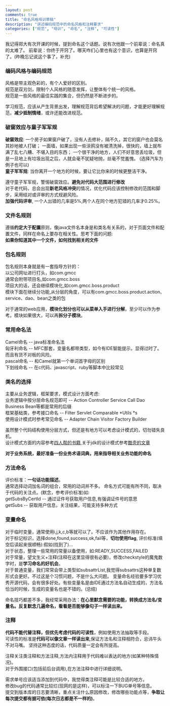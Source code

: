 ```yaml
---
layout: post
comments: true
title: "命名风格培训草稿"
description: "讲述编码规范中的命名风格和注释要求"
categories: ["规范", "培训", "命名", "注释", "可读性"]
---
```


我记得郑大有次开课的时候，提到命名这个话题。说有次他跟一个前辈说：命名真的太难了。
前辈说：你终于开窍了。哪天咋们心里也有这个意识，也算是开窍了。(昨晚忘记说这个事了，补充)

### 编码风格与编码规范
风格是带主观色彩的，有个人爱好的区别。  
规范是双刃剑，限制个人风格的随意发挥，让整体有个统一的风格。  
规范是一些风格的最佳实践的集合，但仍然是不断进步的。

学习规范，应该从产生背景出发，理解规范背后希望解决的问题，才能更好理解规范，**减少抵制情绪**，或许还能改进规范。

### 破窗效应与童子军军规
**破窗效应**: 一个房子如果窗户破了，没有人去修补，隔不久，其它的窗户也会莫名其妙地被人打破；
一面墙，如果出现一些涂鸦没有被清洗掉，很快的，墙上就布满了乱七八糟、不堪入目的东西；
一个很干净的地方，人们不好意思丢垃圾，但是一旦地上有垃圾出现之后，人就会毫不犹疑地抛，丝毫不觉羞愧。
(选择汽车为例子也可以)  
**童子军军规**: 当你离开一个地方的时候，要让它比你来的时候更整洁干净。

遵守童子军军规，警惕破窗效应。**避免对代码大范围进行修改**  
对于老代码，总会出现**新老风格冲突**的情况，优化代码应该控制修改的范围和脚步，采用结对或评审的方式规避风险。  
**加强代码评审**, 一个人出错的几率是5%,两个人在同个地方犯错的几率才0.25%。

### 文件名规则
遵循**约定大于配置**原则，像java文件名本身是和类名有关系的，对于页面文件和配置文件，同样在命名上要存在相关性。思考下面的问题:  
**如果你知道其中一个文件，如何找到相关的文件**

### 包名规则
包名规则本身就是有一套指导方针的：  
以公司网址进行打头，如com.gmcc  
通常会附带项目名,如com.gmcc.boss  
项目大的话，还会继续模块化,如com.gmcc.boss.product  
模块下面在继续分功能,从分层的角度，可以有com.gmcc.boss.product.action、service、dao、bean之类的包  

对于通常的web应用，**模块化划分也可以从菜单入手进行分解**，至少可以作为参考。模块如果很大，可以再**拆分子模块**。

### 常用命名法
Camel命名 -- java标准命名法  
匈牙利命名 -- MFC那套，变量名都带类型，如今有IDE智能提示，显得过时了。而且有货不对板的风险。  
pascal命名 -- 和Camel就第一个单词首字母的区别  
下划线命名 -- 在c代码、javascript、ruby等脚本中比较常见

### 类名的选择
主要从业务逻辑，框架要求，模式设计方面考虑:  
业务逻辑中按分层命名规范即可 -- Action Controller Service Call Dao Business Bean等都是常用的后缀  
框架基础类，参考接口命名 -- Filter Servlet Comparable *Utils *s  
使用设计模式时参考常见命名 -- Adapter Chain Visitor Factory Builder  

虽然整个代码结构使用分层方式，但还是有地方可以考虑设计模式的，切勿错失良机。  
设计模式方面的内容参考[四人帮的书籍][1],关于jdk的设计模式参考[酷壳的文章][2]

**对于业务系统，最好准备一份业务术语词典，用来指导相关业务功能的命名**

### 方法命名
评价标准：**一句话功能描述**。  
通常选择动词加名词的组合，常用的动词并不多。
命名方式可能有所不同，取决于代码的关注点。(默念，参考评价标准)如:  
getSubsByCertId -- 通过证件号获取用户信息,有强调证件号的意思  
getSubs -- 获取用户信息，关注结果，可能支持多种方式  

### 变量命名
对于临时变量，通常使用i,j,k,c,b等就可以了。不应该作为其他作用存在。  
对于标记标识，选择done,found,success,ok,fail等，**切勿使用flag**, 评价标准(填空后读起来很顺畅):假如(找到了)...  
对于状态，整理一些常用的常量以备使用，如:READY,SUCCESS,FAILED  
对于常量，望文生义+注释(注释在这里显得很有必要)，修改checkstyle的魔鬼数字时，是**学习命名的好机会**。  
对于普通变量，我们常常会带上类型如subsattrList,我觉得subsattrs这种单复数形式会更好。不过这是个习惯问题，不是什么大问题。
变量命名经验要多学习优秀开源代码，会有很多好处。有些变量名是由IDE通过方法名自动生成的，方法名恰当的时候，生成的变量名也是不错的。(总结)                                               

命名技巧都差不多，我经常采用办法：**在心里默念需要的功能，转换成方法名/变量名。反复默念几遍命名，看看是否能够像句子一样读出来。**

### 注释                                                
**代码不能代替注释，但优先考虑代码的可读性**，例如使用方法抽取等手段。  
可读性的标准是**代码可以像文章一样读出来**,保证方法名和注释相符合，忌讳牛头不对马嘴。
坚持这种态度的话，代码质量一定会有所提高。

注释关注类注释和方法注释,方法内注释用于代码难以表达的地方(如某种特殊情况)。  
对于外围接口(包括前后台调用),在方法注释中进行详细说明。  

需求单号应该适当添加到代码中，我觉得类注释可能是比较合适的地方。  
修改bug的代码通常比较烂(现网的是这样)，可以标注一下BUG单号等信息。  
提交到版本库的日志要清晰，重点关注什么原因修改，修改哪些功能点等，**争取让每次提交都有据可依(每次日志都是不一样的)**。


 [1]: http://book.douban.com/subject/1052241/
 [2]: http://coolshell.cn/articles/3320.html
